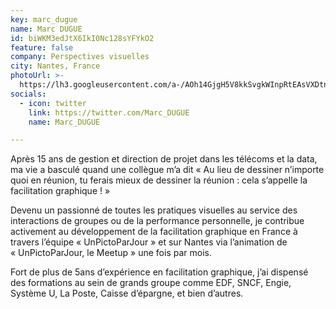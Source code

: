 ```yaml
---
key: marc_dugue
name: Marc DUGUE
id: biWKM3edJtX6IkI0Nc128sYFYkO2
feature: false
company: Perspectives visuelles
city: Nantes, France
photoUrl: >-
  https://lh3.googleusercontent.com/a-/AOh14GjgH5V8kkSvgkWInpRtEAsVXDtnIE1CFxSPPj5JeQ
socials:
  - icon: twitter
    link: https://twitter.com/Marc_DUGUE
    name: Marc_DUGUE

---
```


Après 15 ans de gestion et direction de projet dans les télécoms et la data, ma vie a basculé quand une collègue m’a dit « Au lieu de dessiner n’importe quoi en réunion, tu ferais mieux de dessiner la réunion : cela s’appelle la facilitation graphique ! »

Devenu un passionné de toutes les pratiques visuelles au service des interactions de groupes ou de la performance personnelle, je contribue activement au développement de la facilitation graphique en France à travers l’équipe « UnPictoParJour » et sur Nantes via l’animation de « UnPictoParJour, le Meetup » une fois par mois. 

Fort de plus de 5ans d’expérience en facilitation graphique, j’ai dispensé des formations au sein de grands groupe comme EDF, SNCF, Engie, Système U, La Poste, Caisse d’épargne, et bien d’autres. 
